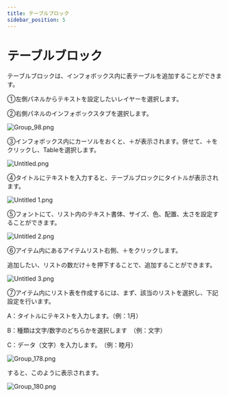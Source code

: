 ```yaml
---
title: テーブルブロック
sidebar_position: 5
---
```


# テーブルブロック

テーブルブロックは、インフォボックス内に表テーブルを追加することができます。

①左側パネルからテキストを設定したいレイヤーを選択します。

②右側パネルのインフォボックスタブを選択します。

![Group_98.png](./img/Group_98.png)

③インフォボックス内にカーソルをおくと、＋が表示されます。併せて、＋をクリックし、Tableを選択します。

![Untitled.png](./img/Untitled.png)

④タイトルにテキストを入力すると、テーブルブロックにタイトルが表示されます。

![Untitled 1.png](./img/Untitled_1.png)

⑤フォントにて、リスト内のテキスト書体、サイズ、色、配置、太さを設定することができます。

![Untitled 2.png](./img/Untitled_2.png)

⑥アイテム内にあるアイテムリスト右側、＋をクリックします。

追加したい、リストの数だけ＋を押下することで、追加することができます。

![Untitled 3.png](./img/Untitled_3.png)

⑦アイテム内にリスト表を作成するには、まず、該当のリストを選択し、下記設定を行います。

A：タイトルにテキストを入力します。（例：1月）

B：種類は文字/数字のどちらかを選択します　（例：文字）

C：データ（文字）を入力します。　（例：睦月）

![Group_178.png](./img/Group_178.png)

すると、このように表示されます。

![Group_180.png](./img/Group_180.png)
